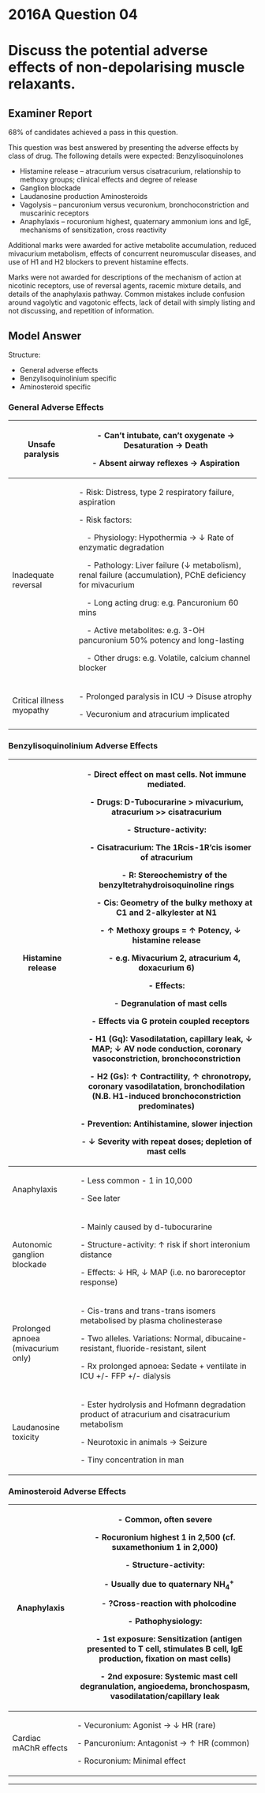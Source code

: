 <div class = "saq"> 

# 2016A Question 04 
# Discuss the potential adverse effects of non-depolarising muscle relaxants.


## Examiner Report
68% of candidates achieved a pass in this question.


This question was best answered by presenting the adverse effects by class of drug. The following details were expected:
Benzylisoquinolones
* Histamine release – atracurium versus cisatracurium, relationship to methoxy groups; clinical effects and degree of release
* Ganglion blockade
* Laudanosine production
Aminosteroids
* Vagolysis – pancuronium versus vecuronium, bronchoconstriction and muscarinic receptors
* Anaphylaxis – rocuronium highest, quaternary ammonium ions and IgE, mechanisms of sensitization, cross reactivity


Additional marks were awarded for active metabolite accumulation, reduced mivacurium metabolism, effects of concurrent neuromuscular diseases, and use of H1 and H2 blockers to prevent histamine effects.


Marks were not awarded for descriptions of the mechanism of action at nicotinic receptors, use of reversal agents, racemic mixture details, and details of the anaphylaxis pathway. Common
mistakes include confusion around vagolytic and vagotonic effects, lack of detail with simply listing and not discussing, and repetition of information.

## Model Answer
Structure:
- General adverse effects
- Benzylisoquinolinium specific
- Aminosteroid specific

### General Adverse Effects

|Unsafe paralysis|<p>- Can’t intubate, can’t oxygenate → Desaturation → Death</p><p>- Absent airway reflexes → Aspiration</p>|
| -- | -- |
|Inadequate reversal|<p>- Risk: Distress, type 2 respiratory failure, aspiration</p><p>- Risk factors:</p><p>&emsp;- Physiology: Hypothermia → ↓ Rate of enzymatic degradation</p><p>&emsp;- Pathology: Liver failure (↓ metabolism), renal failure (accumulation), PChE deficiency for mivacurium</p><p>&emsp;- Long acting drug: e.g. Pancuronium 60 mins</p><p>&emsp;- Active metabolites: e.g. 3-OH pancuronium 50% potency and long-lasting</p><p>&emsp;- Other drugs: e.g. Volatile, calcium channel blocker</p>|
|Critical illness myopathy|<p>- Prolonged paralysis in ICU → Disuse atrophy</p><p>- Vecuronium and atracurium implicated</p>|

### Benzylisoquinolinium Adverse Effects

|Histamine release|<p>- Direct effect on mast cells. Not immune mediated.</p><p>- Drugs: D-Tubocurarine > mivacurium, atracurium >> cisatracurium</p><p>- Structure-activity:</p><p>&emsp;- Cisatracurium: The 1Rcis-1R’cis isomer of atracurium</p><p>&emsp;&emsp;- R: Stereochemistry of the benzyltetrahydroisoquinoline rings</p><p>&emsp;&emsp;- Cis: Geometry of the bulky methoxy at C1 and 2-alkylester at N1</p><p>&emsp;- ↑ Methoxy groups = ↑ Potency, ↓ histamine release</p><p>&emsp;&emsp;- e.g. Mivacurium 2, atracurium 4, doxacurium 6)</p><p>- Effects:</p><p>&emsp;- Degranulation of mast cells</p><p>&emsp;- Effects via G protein coupled receptors</p><p>&emsp;- H1 (Gq): Vasodilatation, capillary leak, ↓ MAP; ↓ AV node conduction, coronary vasoconstriction, bronchoconstriction</p><p>&emsp;- H2 (Gs): ↑ Contractility, ↑ chronotropy, coronary vasodilatation, bronchodilation (N.B. H1-induced bronchoconstriction predominates)</p><p>- Prevention: Antihistamine, slower injection</p><p>- ↓ Severity with repeat doses; depletion of mast cells</p>|
| -- | -- |
|Anaphylaxis|<p>- Less common - 1 in 10,000</p><p>- See later</p>|
|Autonomic ganglion blockade|<p>- Mainly caused by d-tubocurarine</p><p>- Structure-activity: ↑ risk if short interonium distance</p><p>- Effects: ↓ HR, ↓ MAP (i.e. no baroreceptor response)</p>|
|Prolonged apnoea (mivacurium only)|<p>- Cis-trans and trans-trans isomers metabolised by plasma cholinesterase</p><p>- Two alleles. Variations: Normal, dibucaine-resistant, fluoride-resistant, silent</p><p>- Rx prolonged apnoea: Sedate + ventilate in ICU +/- FFP +/- dialysis</p>|
|Laudanosine toxicity|<p>- Ester hydrolysis and Hofmann degradation product of atracurium and cisatracurium metabolism</p><p>- Neurotoxic in animals → Seizure</p><p>- Tiny concentration in man</p>|

### Aminosteroid Adverse Effects

|Anaphylaxis|<p>- Common, often severe</p><p>- Rocuronium highest 1 in 2,500 (cf. suxamethonium 1 in 2,000)</p><p>- Structure-activity:</p><p>&emsp;- Usually due to quaternary NH<sub>4</sub><sup>+</sup></p><p>&emsp;- ?Cross-reaction with pholcodine</p><p>- Pathophysiology:</p><p>&emsp;- 1st exposure: Sensitization (antigen presented to T cell, stimulates B cell, IgE production, fixation on mast cells)</p><p>&emsp;- 2nd exposure: Systemic mast cell degranulation, angioedema, bronchospasm, vasodilatation/capillary leak</p>|
| -- | -- |
|Cardiac mAChR effects|<p>- Vecuronium: Agonist → ↓ HR (rare)</p><p>- Pancuronium: Antagonist → ↑ HR (common)</p><p>- Rocuronium: Minimal effect</p>|




--- 

</div>